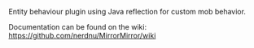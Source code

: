 Entity behaviour plugin using Java reflection for custom mob behavior.

Documentation can be found on the wiki: https://github.com/nerdnu/MirrorMirror/wiki
